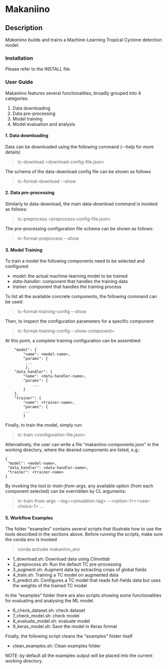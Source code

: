 # Makaniino

## Description
*Makaniino* builds and trains a Machine-Learning Tropical Cyclone detection model.

### Installation

Please refer to the INSTALL file.

### User Guide
Makaniino features several functionalities, broadly grouped into 4 categories:

1. Data downloading
2. Data pre-processing
3. Model training
4. Model evaluation and analysis

#### 1. Data downloading
Data can be downloaded using the following command (--help for more details)
> tc-download <download-config-file.json>

The schema of the data-download config file can be shown as follows
> tc-format-download --show

#### 2. Data pre-processing

Similarly to data-download, the main data-download command is invoked as follows:
> tc-preprocess <preprocess-config-file.json>
 
The pre-processing configuration file schema can be shown as follows:
> tc-format-preprocess --show

#### 3. Model Training

To train a model the following components need to be selected and configured:

 - *model*: the actual machine-learning model to be trained
 - *data-handler*: component that handles the training data 
 - *trainer*: component that handles the training process

To list all the available concrete components, the following 
command can be used:
> tc-format-training-config --show

Then, to inspect the configuration parameters for a specific component:  
> tc-format-training-config --show-component=<component-name>
 
At this point, a complete training configuration can be assembled:
```
    "model": {
        "name": <model-name>,
        "params": {
         ...
         },
    "data_handler": {
        "name": <data-handler-name>,
        "params": {
            ...
        }
    },         
    "trainer": {
        "name": <trainer-name>,
        "params": {
        ...
        }
```
Finally, to train the model, simply run:
> tc-train <configuration-file.json>
 
Alternatively, the user can write a file "makaniino-components.json" in the working
directory, where the desired components are listed, e.g.:
```
{
 "model": <model-name>,
 "data_handler": <data-handler-name>,
 "trainer": <trainer-name>
}
```
By invoking the tool *tc-train-from-args*, any available option (from each
component selected) can be overridden by CL arguments:
> tc-train-from-args
> --tag=&lt;simulation-tag&gt;
> --&lt;option-1&gt;=&lt;user-choice-1&gt; ...


#### 5. Workflow Examples
The folder "examples" contains several scripts that illustrate how 
to use the tools described in the sections above. Before running the 
scripts, make sure the conda env is invoked
> conda activate makaniino_env

 - 1_download.sh: Download data using *Climetlab*
 - 2_preprocess.sh: Run the default TC pre-processing
 - 3_augment.sh: Augment data by extracting crops of global fields
 - 4_train.sh: Training a TC model on augmented data
 - 5_predict.sh: Configures a TC model that reads full-fields data 
                 but uses the weights of the trained TC model

In the "examples" folder there are also scripts showing some 
functionalities for evaluating and analysing the ML model.
 
 - 6_check_dataset.sh: check dataset
 - 7_check_model.sh: check model
 - 8_evaluate_model.sh: evaluate model
 - 9_keras_model.sh: Save the model in Keras format

Finally, the following script cleans the "examples" folder itself
 - clean_examples.sh: Clean examples folder

NOTE: by default all the examples output will be placed into 
the current working directory.
 
